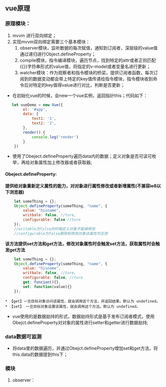 ## vue原理

### 原理模块：

1. mvvm 进行双向绑定；
2. 实现mvvm双向绑定需要三个基本模块：
    1. observer模块，监听数据的每次赋值，通知到订阅者，深层级的value值通过递归进行Object.defineProperty；
    2. compile模块，指令编译模块，遍历节点，找到特定的attr或者正则匹配{{}}字符串形式的value值，将指定的v-model或者变量名进行更新；
    3. watcher模块：作为观察者和指令模块的桥梁，提供订阅者函数，每次订阅到的数据变动都会带上特定的key值传递给指令模块，指令模块收到命令后对特定的key值得value进行对比，判断是否更新；

* 在初始化vue的时候，会new一个vue实例，返回指针this；代码如下：
```javascript
   let vueDemo = new Vue({
        el: '#app',
        data: {
            text1: '1',
            text2: '2',
        },
        render() {
            console.log('render')
        }
    })
```
* 使用了Obeject.defineProperty遍历data内的数据；定义对象是否可读可枚举，再给对象属性加上修改器或者获取器;
#### Obeject.defineProperty:
**提供给对象重新定义属性的能力，对对象进行属性修改或者新增属性(不兼容ie8以下浏览器)**
```javascript
    let someThing = {};
    Object.defineProperty(someThing, "name", {
        value: "hisname",
        writbale: false, //ture,
        configurable: false //ture
    });
    //writable为false的时候定义对象不能被修改
    //configurable为false删除和修改对象该属性均无效
```
**该方法提供set方法和get方法，修改对象属性时会触发set方法，获取属性时会触发get方法**
```javascript
    let someThing = {};
    Object.defineProperty(someThing, "name", {
        value: "hisname",
        writbale: false, //ture,
        configurable: false, //ture
        get: funcion(){},
        set: function(value){}
    });
```
    

    * 【get】一旦目标对象访问该属性，就会调用这个方法，并返回结果。默认为 undefined。
    * 【set】 一旦目标对象设置该属性，就会调用这个方法。默认为 undefined。
    
* vue使用的是数据劫持的形式，数据劫持形式是基于发布订阅者模式，使用Obejct.defineProperty对对象的属性进行setter和getter进行数据劫持;


### data数据可监测

* 将data里的数据遍历，并通过Obejct.defineProperty增加set和get方法，将this.data的数据提到this下；

### 模块
1. observer：

